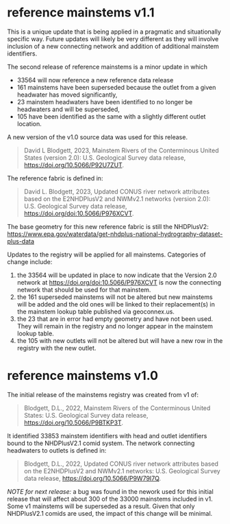 reference mainstems v1.1
========================

This is a unique update that is being applied in a pragmatic and situationally specific way. Future updates will likely be very different as they will involve inclusion of a new connecting network and addition of additional mainstem identifiers.

The second release of reference mainstems is a minor update in which 

- 33564 will now reference a new reference data release
- 161 mainstems have been superseded because the outlet from a given headwater has moved significantly, 
- 23 mainstem headwaters have been identified to no longer be headwaters and will be superseded,
- 105 have been identified as the same with a slightly different outlet location.

A new version of the v1.0 source data was used for this release. 

> David L Blodgett, 2023, Mainstem Rivers of the Conterminous United States (version 2.0): U.S. Geological Survey data release, https://doi.org/10.5066/P92U7ZUT. 

The reference fabric is defined in:

> David L. Blodgett, 2023, Updated CONUS river network attributes based on the E2NHDPlusV2 and NWMv2.1 networks (version 2.0): U.S. Geological Survey data release, https://doi.org/doi:10.5066/P976XCVT. 

The base geometry for this new reference fabric is still the NHDPlusV2: https://www.epa.gov/waterdata/get-nhdplus-national-hydrography-dataset-plus-data 

Updates to the registry will be applied for all mainstems. Categories of change include:

1. the 33564 will be updated in place to now indicate that the Version 2.0 network at https://doi.org/doi:10.5066/P976XCVT is now the connecting network that should be used for that mainstem.
1. the 161 superseded mainstems will not be altered but new mainstems will be added and the old ones will be linked to their replacement(s) in the mainstem lookup table published via geoconnex.us. 
1. the 23 that are in error had empty geometry and have not been used. They will remain in the registry and no longer appear in the mainstem lookup table.
1. the 105 with new outlets will not be altered but will have a new row in the registry with the new outlet.

reference mainstems v1.0
========================

The initial release of the mainstems registry was created from v1 of:

> Blodgett, D.L., 2022, Mainstem Rivers of the Conterminous United States: U.S. Geological Survey data release, https://doi.org/10.5066/P9BTKP3T. 

It identified 33853 mainstem identifiers with head and outlet identifiers bound to the NHDPlusV2.1 comid system. The network connecting headwaters to outlets is defined in: 

> Blodgett, D.L., 2022, Updated CONUS river network attributes based on the E2NHDPlusV2 and NWMv2.1 networks: U.S. Geological Survey data release, https://doi.org/10.5066/P9W79I7Q. 

*NOTE for next release:* a bug was found in the nework used for this initial release that will affect about 300 of the 33000 mainstems included in v1. Some v1 mainstems will be superseded as a result. Given that only NHDPlusV2.1 comids are used, the impact of this change will be minimal.
